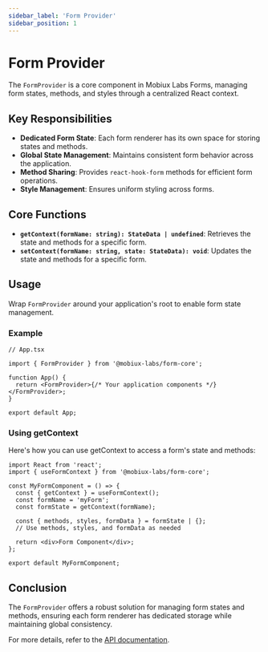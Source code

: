 ```yaml
---
sidebar_label: 'Form Provider'
sidebar_position: 1
---
```


# Form Provider

The `FormProvider` is a core component in Mobiux Labs Forms, managing form states, methods, and styles through a centralized React context.

## Key Responsibilities

- **Dedicated Form State**: Each form renderer has its own space for storing states and methods.
- **Global State Management**: Maintains consistent form behavior across the application.
- **Method Sharing**: Provides `react-hook-form` methods for efficient form operations.
- **Style Management**: Ensures uniform styling across forms.

## Core Functions

- **`getContext(formName: string): StateData | undefined`**: Retrieves the state and methods for a specific form.
- **`setContext(formName: string, state: StateData): void`**: Updates the state and methods for a specific form.

## Usage

Wrap `FormProvider` around your application's root to enable form state management.

### Example

```tsx
// App.tsx

import { FormProvider } from '@mobiux-labs/form-core';

function App() {
  return <FormProvider>{/* Your application components */}</FormProvider>;
}

export default App;
```

### Using getContext

Here's how you can use getContext to access a form's state and methods:

```tsx
import React from 'react';
import { useFormContext } from '@mobiux-labs/form-core';

const MyFormComponent = () => {
  const { getContext } = useFormContext();
  const formName = 'myForm';
  const formState = getContext(formName);

  const { methods, styles, formData } = formState | {};
  // Use methods, styles, and formData as needed

  return <div>Form Component</div>;
};

export default MyFormComponent;
```

## Conclusion

The `FormProvider` offers a robust solution for managing form states and methods, ensuring each form renderer has dedicated storage while maintaining global consistency.

For more details, refer to the [API documentation](link-to-api-docs).
